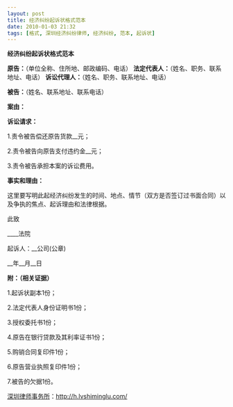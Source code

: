 ```yaml
---
layout: post
title: 经济纠纷起诉状格式范本
date: 2010-01-03 21:32
tags: [格式, 深圳经济纠纷律师, 经济纠纷, 范本, 起诉状]
---
```

<strong>经济纠纷起诉状格式范本</strong>

<strong>原告：</strong>（单位全称、住所地、邮政编码、电话）
<strong>法定代表人：</strong>（姓名、职务、联系地址、电话）
<strong>诉讼代理人：</strong>（姓名、职务、联系地址、电话）

<strong>被告：</strong>（姓名、联系地址、联系电话）

<strong>案由：</strong>

<strong>诉讼请求：</strong>

1.责令被告偿还原告货款__元；

2.责令被告向原告支付违约金__元；

3.责令被告承担本案的诉讼费用。

<strong>事实和理由：</strong>

这里要写明此起经济纠纷发生的时间、地点、情节（双方是否签订过书面合同）以及争执的焦点、起诉理由和法律根据。

此致

____法院

起诉人：__公司(公章)

__年__月__日

<strong>附：（相关证据）</strong>

1.起诉状副本1份；

2.法定代表人身份证明书1份；

3.授权委托书1份；

4.原告在银行贷款及其利率证书1份；

5.购销合同复印件1份；

6.原告营业执照复印件1份；

7.被告的欠据1份。

<a href="http://h.lvshiminglu.com/">深圳律师事务所</a>：<a href="http://h.lvshiminglu.com/">http://h.lvshiminglu.com/</a>

